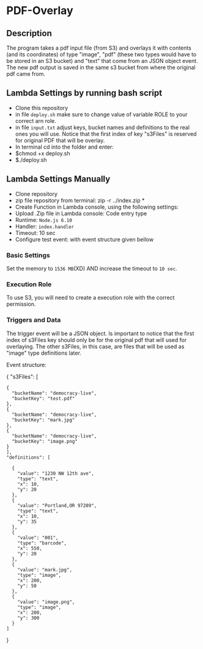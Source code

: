 # PDF-Overlay

## Description
The program takes a pdf input file (from S3) and overlays it with contents (and its coordinates) of type "image", "pdf" (these two types would have to be stored in an S3 bucket) and "text" that come from an JSON object event. The new pdf output is saved in the same s3 bucket from where the original pdf came from.

## Lambda Settings by running bash script

- Clone this repository
- in file `deploy.sh` make sure to change value of variable ROLE to your correct arn role.
- in file `input.txt` adjust keys, bucket names and definitions to the real ones you will use. Notice that the first index of key "s3Files" is reserved for original PDF that will be overlay.
- In terminal cd into the folder and enter:
- $chmod +x deploy.sh
- $./deploy.sh

## Lambda Settings Manually

- Clone repository
- zip file repository from terminal: zip -r ../index.zip *
- Create Function in Lambda console, using the following settings:
- Upload .Zip file in Lambda console: Code entry type
- Runtime: `Node.js 6.10`
- Handler: `index.handler`
- Timeout: 10 sec
- Configure test event: with event structure given bellow

### Basic Settings

Set the memory to `1536 MB`(XD) AND increase the timeout to `10 sec`.

### Execution Role

To use S3, you will need to create a execution role with the correct permission.

### Triggers and Data
The trigger event will be a JSON object. Is important to notice that the first index of s3Files key should only be for the original pdf that will used for overlaying. The other s3Files, in this case, are files that will be used as "image" type definitions later.

Event structure:

 {
  "s3Files": [

    {
      "bucketName": "democracy-live",
      "bucketKey": "test.pdf"
    },
    {
      "bucketName": "democracy-live",
      "bucketKey": "mark.jpg"
    },
    {
      "bucketName": "democracy-live",
      "bucketKey": "image.png"
    }
    ],
    "definitions": [

      {
        "value": "1230 NW 12th ave",
        "type": "text",
        "x": 10,
        "y": 20
      },
      {
        "value": "Portland,OR 97209",
        "type": "text",
        "x": 10,
        "y": 35
      },
      {
        "value": "001",
        "type": "barcode",
        "x": 550,
        "y": 20
      },
      {
        "value": "mark.jpg",
        "type": "image",
        "x": 200,
        "y": 50
      },
      {
        "value": "image.png",
        "type": "image",
        "x": 200,
        "y": 300
      }
    ]
}
